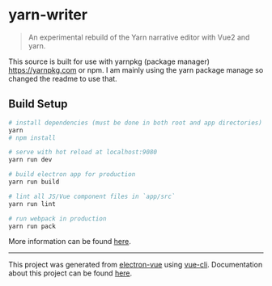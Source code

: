 # yarn-writer

> An experimental rebuild of the Yarn narrative editor with Vue2 and yarn.

This source is built for use with yarnpkg (package manager) https://yarnpkg.com or npm. I am mainly using the yarn package manage so changed the readme to use that.

## Build Setup

``` bash
# install dependencies (must be done in both root and app directories)
yarn
# npm install

# serve with hot reload at localhost:9080
yarn run dev

# build electron app for production
yarn run build

# lint all JS/Vue component files in `app/src`
yarn run lint

# run webpack in production
yarn run pack
```
More information can be found [here](https://simulatedgreg.gitbooks.io/electron-vue/content/docs/yarn_scripts.html).

---

This project was generated from [electron-vue](https://github.com/SimulatedGREG/electron-vue) using [vue-cli](https://github.com/vuejs/vue-cli). Documentation about this project can be found [here](https://simulatedgreg.gitbooks.io/electron-vue/content/index.html).
